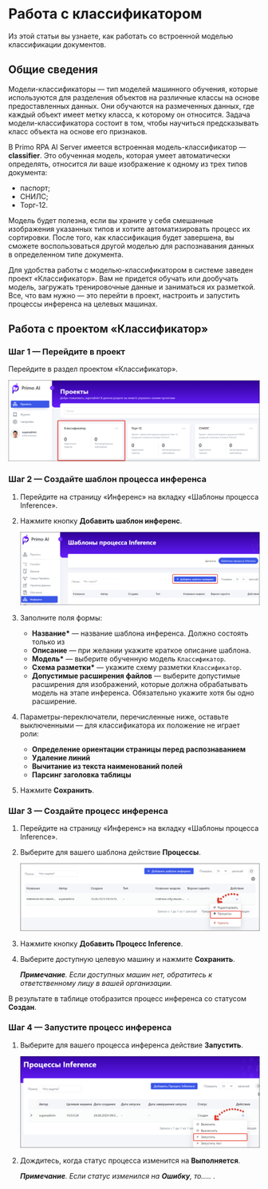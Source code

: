 # Работа с классификатором
Из этой статьи вы узнаете, как работать со встроенной моделью классификации документов. 

## Общие сведения
Модели-классификаторы — тип моделей машинного обучения, которые используются для разделения объектов на различные классы на основе предоставленных данных. Они обучаются на размеченных данных, где каждый объект имеет метку класса, к которому он относится. Задача модели-классификатора состоит в том, чтобы научиться предсказывать класс объекта на основе его признаков.

В Primo RPA AI Server имеется встроенная модель-классификатор — **classifier**. Это обученная модель, которая умеет автоматически определять, относится ли ваше изображение к одному из трех типов документа:
* паспорт;
* СНИЛС;
* Торг-12.

Модель будет полезна, если вы храните у себя смешанные изображения указанных типов и хотите автоматизировать процесс их сортировки. После того, как классификация будет завершена, вы сможете воспользоваться другой моделью для распознавания данных в определенном типе документа.

Для удобства работы с моделью-классификатором в системе заведен проект «Классификатор». Вам не придется обучать или дообучать модель, загружать тренировочные данные и заниматься их разметкой. Все, что вам нужно — это перейти в проект, настроить и запустить процессы инференса на целевых машинах.


## Работа с проектом «Классификатор»

### Шаг 1 — Перейдите в проект

Перейдите в раздел проектом «Классификатор».

![](<../../../.gitbook/assets1/primo-ai/go-to-classifier.png>)

### Шаг 2 — Создайте шаблон процесса инференса

1. Перейдите на страницу «Инференс» на вкладку «Шаблоны процесса Inference».
1. Нажмите кнопку **Добавить шаблон инференс**.

   ![](<../../../.gitbook/assets1/primo-ai/class-add-inftemplate.png>)

1. Заполните поля формы:
   * **Название\*** — название шаблона инференса. Должно состоять только из 
   * **Описание** — при желании укажите краткое описание шаблона.
   * **Модель\*** — выберите обученную модель `Классификатор`.
   * **Схема разметки\*** — укажите схему разметки `Классификатор`.
   * **Допустимые расширения файлов** — выберите допустимые расширения для изображений, которые должна обрабатывать модель на этапе инференса. Обязательно укажите хотя бы одно расширение.
1. Параметры-переключатели, перечисленные ниже, оставьте выключенными — для классификатора их положение не играет роли:
   * **Определение ориентации страницы перед распознаванием** 
   * **Удаление линий** 
   * **Вычитание из текста наименований полей** 
   * **Парсинг заголовка таблицы** 
1. Нажмите **Сохранить**.



### Шаг 3 — Создайте процесс инференса

1. Перейдите на страницу «Инференс» на вкладку «Шаблоны процесса Inference».
1. Выберите для вашего шаблона действие **Процессы**.

   ![](<../../../.gitbook/assets1/primo-ai/class-goto-infprocess.png>)

1. Нажмите кнопку **Добавить Процесс Inference**.
1. Выберите доступную целевую машину и нажмите **Сохранить**.

   ***Примечание**. Если доступных машин нет, обратитесь к ответственному лицу в вашей организации.*

В результате в таблице отобразится процесс инференса со статусом **Создан**.


### Шаг 4 — Запустите процесс инференса

1. Выберите для вашего процесса инференса действие **Запустить**.

   ![](<../../../.gitbook/assets1/primo-ai/class-run-inferece-process.png>)

1. Дождитесь, когда статус процесса изменится на **Выполняется**. 

   ***Примечание**. Если статус изменился на **Ошибку**, то.....  .*
